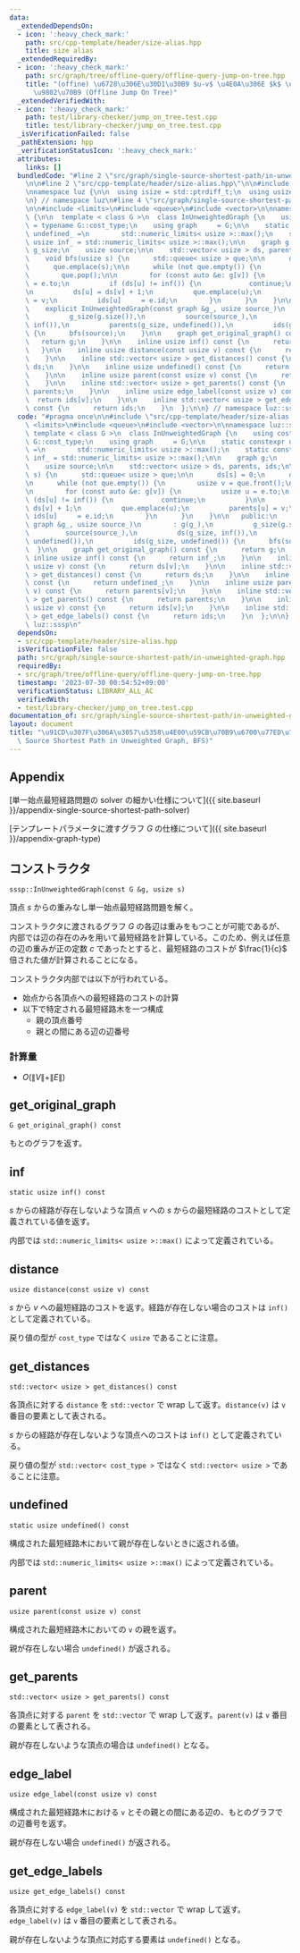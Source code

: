 ```yaml
---
data:
  _extendedDependsOn:
  - icon: ':heavy_check_mark:'
    path: src/cpp-template/header/size-alias.hpp
    title: size alias
  _extendedRequiredBy:
  - icon: ':heavy_check_mark:'
    path: src/graph/tree/offline-query/offline-query-jump-on-tree.hpp
    title: "(offine) \u6728\u306E\u30D1\u30B9 $u-v$ \u4E0A\u306E $k$ \u756A\u76EE\u306E\
      \u9802\u70B9 (Offline Jump On Tree)"
  _extendedVerifiedWith:
  - icon: ':heavy_check_mark:'
    path: test/library-checker/jump_on_tree.test.cpp
    title: test/library-checker/jump_on_tree.test.cpp
  _isVerificationFailed: false
  _pathExtension: hpp
  _verificationStatusIcon: ':heavy_check_mark:'
  attributes:
    links: []
  bundledCode: "#line 2 \"src/graph/single-source-shortest-path/in-unweighted-graph.hpp\"\
    \n\n#line 2 \"src/cpp-template/header/size-alias.hpp\"\n\n#include <cstddef>\n\
    \nnamespace luz {\n\n  using isize = std::ptrdiff_t;\n  using usize = std::size_t;\n\
    \n} // namespace luz\n#line 4 \"src/graph/single-source-shortest-path/in-unweighted-graph.hpp\"\
    \n\n#include <limits>\n#include <queue>\n#include <vector>\n\nnamespace luz::sssp\
    \ {\n\n  template < class G >\n  class InUnweightedGraph {\n    using cost_type\
    \ = typename G::cost_type;\n    using graph     = G;\n\n    static constexpr usize\
    \ undefined_ =\n        std::numeric_limits< usize >::max();\n    static constexpr\
    \ usize inf_ = std::numeric_limits< usize >::max();\n\n    graph g;\n    usize\
    \ g_size;\n    usize source;\n\n    std::vector< usize > ds, parents, ids;\n\n\
    \    void bfs(usize s) {\n      std::queue< usize > que;\n\n      ds[s] = 0;\n\
    \      que.emplace(s);\n\n      while (not que.empty()) {\n        usize v = que.front();\n\
    \        que.pop();\n\n        for (const auto &e: g[v]) {\n          usize u\
    \ = e.to;\n          if (ds[u] != inf()) {\n            continue;\n          }\n\
    \n          ds[u] = ds[v] + 1;\n          que.emplace(u);\n          parents[u]\
    \ = v;\n          ids[u]     = e.id;\n        }\n      }\n    }\n\n   public:\n\
    \    explicit InUnweightedGraph(const graph &g_, usize source_)\n        : g(g_),\n\
    \          g_size(g.size()),\n          source(source_),\n          ds(g_size,\
    \ inf()),\n          parents(g_size, undefined()),\n          ids(g_size, undefined())\
    \ {\n      bfs(source);\n    }\n\n    graph get_original_graph() const {\n   \
    \   return g;\n    }\n\n    inline usize inf() const {\n      return inf_;\n \
    \   }\n\n    inline usize distance(const usize v) const {\n      return ds[v];\n\
    \    }\n\n    inline std::vector< usize > get_distances() const {\n      return\
    \ ds;\n    }\n\n    inline usize undefined() const {\n      return undefined_;\n\
    \    }\n\n    inline usize parent(const usize v) const {\n      return parents[v];\n\
    \    }\n\n    inline std::vector< usize > get_parents() const {\n      return\
    \ parents;\n    }\n\n    inline usize edge_label(const usize v) const {\n    \
    \  return ids[v];\n    }\n\n    inline std::vector< usize > get_edge_labels()\
    \ const {\n      return ids;\n    }\n  };\n\n} // namespace luz::sssp\n"
  code: "#pragma once\n\n#include \"src/cpp-template/header/size-alias.hpp\"\n\n#include\
    \ <limits>\n#include <queue>\n#include <vector>\n\nnamespace luz::sssp {\n\n \
    \ template < class G >\n  class InUnweightedGraph {\n    using cost_type = typename\
    \ G::cost_type;\n    using graph     = G;\n\n    static constexpr usize undefined_\
    \ =\n        std::numeric_limits< usize >::max();\n    static constexpr usize\
    \ inf_ = std::numeric_limits< usize >::max();\n\n    graph g;\n    usize g_size;\n\
    \    usize source;\n\n    std::vector< usize > ds, parents, ids;\n\n    void bfs(usize\
    \ s) {\n      std::queue< usize > que;\n\n      ds[s] = 0;\n      que.emplace(s);\n\
    \n      while (not que.empty()) {\n        usize v = que.front();\n        que.pop();\n\
    \n        for (const auto &e: g[v]) {\n          usize u = e.to;\n          if\
    \ (ds[u] != inf()) {\n            continue;\n          }\n\n          ds[u] =\
    \ ds[v] + 1;\n          que.emplace(u);\n          parents[u] = v;\n         \
    \ ids[u]     = e.id;\n        }\n      }\n    }\n\n   public:\n    explicit InUnweightedGraph(const\
    \ graph &g_, usize source_)\n        : g(g_),\n          g_size(g.size()),\n \
    \         source(source_),\n          ds(g_size, inf()),\n          parents(g_size,\
    \ undefined()),\n          ids(g_size, undefined()) {\n      bfs(source);\n  \
    \  }\n\n    graph get_original_graph() const {\n      return g;\n    }\n\n   \
    \ inline usize inf() const {\n      return inf_;\n    }\n\n    inline usize distance(const\
    \ usize v) const {\n      return ds[v];\n    }\n\n    inline std::vector< usize\
    \ > get_distances() const {\n      return ds;\n    }\n\n    inline usize undefined()\
    \ const {\n      return undefined_;\n    }\n\n    inline usize parent(const usize\
    \ v) const {\n      return parents[v];\n    }\n\n    inline std::vector< usize\
    \ > get_parents() const {\n      return parents;\n    }\n\n    inline usize edge_label(const\
    \ usize v) const {\n      return ids[v];\n    }\n\n    inline std::vector< usize\
    \ > get_edge_labels() const {\n      return ids;\n    }\n  };\n\n} // namespace\
    \ luz::sssp\n"
  dependsOn:
  - src/cpp-template/header/size-alias.hpp
  isVerificationFile: false
  path: src/graph/single-source-shortest-path/in-unweighted-graph.hpp
  requiredBy:
  - src/graph/tree/offline-query/offline-query-jump-on-tree.hpp
  timestamp: '2023-07-30 00:54:52+09:00'
  verificationStatus: LIBRARY_ALL_AC
  verifiedWith:
  - test/library-checker/jump_on_tree.test.cpp
documentation_of: src/graph/single-source-shortest-path/in-unweighted-graph.hpp
layout: document
title: "\u91CD\u307F\u306A\u3057\u5358\u4E00\u59CB\u70B9\u6700\u77ED\u7D4C\u8DEF (Single\
  \ Source Shortest Path in Unweighted Graph, BFS)"
---
```


## Appendix
[単一始点最短経路問題の solver の細かい仕様について]({{ site.baseurl }}/appendix-single-source-shortest-path-solver)

[テンプレートパラメータに渡すグラフ $G$ の仕様について]({{ site.baseurl }}/appendix-graph-type)

## コンストラクタ
```
sssp::InUnweightedGraph(const G &g, usize s)
```

頂点 $s$ からの重みなし単一始点最短経路問題を解く。

コンストラクタに渡されるグラフ $G$ の各辺は重みをもつことが可能であるが、内部では辺の存在のみを用いて最短経路を計算している。このため、例えば任意の辺の重みが正の定数 $c$ であったとすると、最短経路のコストが $\frac{1}{c}$ 倍された値が計算されることになる。

コンストラクタ内部では以下が行われている。

- 始点から各頂点への最短経路のコストの計算
- 以下で特定される最短経路木を一つ構成
  - 親の頂点番号
  - 親との間にある辺の辺番号

### 計算量
- $O(\|V\| + \|E\|)$

## get_original_graph
```
G get_original_graph() const
```

もとのグラフを返す。

## inf
```
static usize inf() const
```

$s$ からの経路が存在しないような頂点 $v$ への $s$ からの最短経路のコストとして定義されている値を返す。

内部では `std::numeric_limits< usize >::max()` によって定義されている。

## distance
```
usize distance(const usize v) const
```

$s$ から $v$ への最短経路のコストを返す。経路が存在しない場合のコストは `inf()` として定義されている。

戻り値の型が `cost_type` ではなく `usize` であることに注意。

## get_distances
```
std::vector< usize > get_distances() const
```

各頂点に対する `distance` を `std::vector` で wrap して返す。`distance(v)` は `v` 番目の要素として表される。

$s$ からの経路が存在しないような頂点へのコストは `inf()` として定義されている。

戻り値の型が `std::vector< cost_type >` ではなく `std::vector< usize >` であることに注意。

## undefined
```
static usize undefined() const
```

構成された最短経路木において親が存在しないときに返される値。

内部では `std::numeric_limits< usize >::max()` によって定義されている。

## parent
```
usize parent(const usize v) const
```

構成された最短経路木においての `v` の親を返す。

親が存在しない場合 `undefined()` が返される。

## get_parents 
```
std::vector< usize > get_parents() const
```

各頂点に対する `parent` を `std::vector` で wrap して返す。`parent(v)` は `v` 番目の要素として表される。

親が存在しないような頂点の場合は `undefined()` となる。

## edge_label
```
usize edge_label(const usize v) const
```

構成された最短経路木における `v` とその親との間にある辺の、もとのグラフでの辺番号を返す。

親が存在しない場合 `undefined()` が返される。

## get_edge_labels
```
usize get_edge_labels() const
```

各頂点に対する `edge_label(v)` を `std::vector` で wrap して返す。`edge_label(v)` は `v` 番目の要素として表される。

親が存在しないような頂点に対応する要素は `undefined()` となる。
